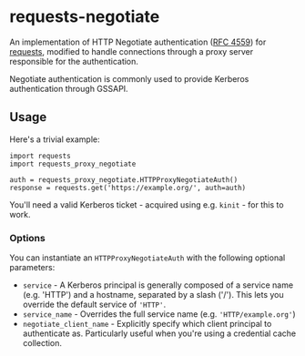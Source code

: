 # requests-negotiate

An implementation of HTTP Negotiate authentication ([RFC 4559](http://tools.ietf.org/html/rfc4559)) for [requests](http://docs.python-requests.org/en/latest/), modified to handle connections through a proxy server responsible for the authentication.

Negotiate authentication is commonly used to provide Kerberos authentication through GSSAPI.

## Usage

Here's a trivial example:

    import requests
    import requests_proxy_negotiate

    auth = requests_proxy_negotiate.HTTPProxyNegotiateAuth()
    response = requests.get('https://example.org/', auth=auth)

You'll need a valid Kerberos ticket - acquired using e.g. `kinit` - for this to work.

### Options

You can instantiate an ``HTTPProxyNegotiateAuth`` with the following optional parameters:

* ``service`` - A Kerberos principal is generally composed of a service name (e.g. 'HTTP') and a hostname, separated by a slash ('/'). This lets you override the default service of ``'HTTP'``.
* ``service_name`` - Overrides the full service name (e.g. ``'HTTP/example.org'``)
* ``negotiate_client_name`` - Explicitly specify which client principal to authenticate as. Particularly useful when you're using a credential cache collection.

